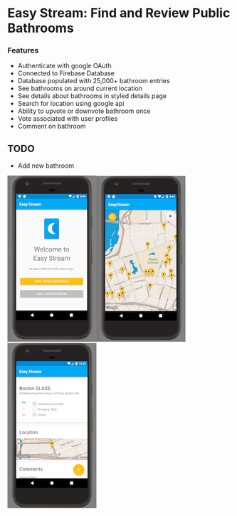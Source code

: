 # Easy Stream: Find and Review Public Bathrooms

### Features
- Authenticate with google OAuth
- Connected to Firebase Database
- Database populated with 25,000+ bathroom entries
- See bathrooms on around current location
- See details about bathrooms in styled details page
- Search for location using google api
- Ability to upvote or downvote bathroom once
- Vote associated with user profiles
- Comment on bathroom

## TODO
- Add new bathroom

<img src="/rez/easysplash.png"><img src="/rez/easymap.png"><img src="/rez/easydetails.png">
